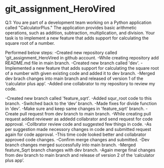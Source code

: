 # git_assignment_HeroVired
Q.1: You are part of a development team working on a Python application called "CalculatorPlus." The application provides basic arithmetic operations, such as addition, subtraction, multiplication, and division. Your task is to implement a new feature that adds support for calculating the square root of a number.

Performed below steps:
-Created new repository called 'git_assignment_HeroVired in github account.
-While creating repository add README.md file in main branch.
-Created new branch called 'dev'.
-Implemented a new feature that adds support for calculating the square root of a number with given existing code and added it to dev branch.
-Merged dev brach changes into main branch and released of version 1 of the ‘calculator plus app’.
-Added one collabrator to my repository to review my code.

-Created new branch called 'feature_sqrt'.
-Added squr_root code to this branch.
-Switched back to the ‘dev’ branch.
-Made fixes for divide function in 'dev'.
-Make sure and keep same changes in 'feature_sqrt' branch.
-Create pull request from dev branch to main branch.
-While creating pull request added reviewer as addedd collabrator and send request for code approval.
-Collbrator review code and suggested few things in code.
-As per suggestion made necessory changes in code and submitted request again for code approval.
-This time code looked better and collabrator approved code changes.
-Confirm merge changes and submitted.
-Dev branch changes merged successfully into main branch.
-Merged feature_Sqrt branch changes with dev branch.
-Again merge final changes from dev branch to main branch and release of version 2 of the ‘calculator plus app’.
